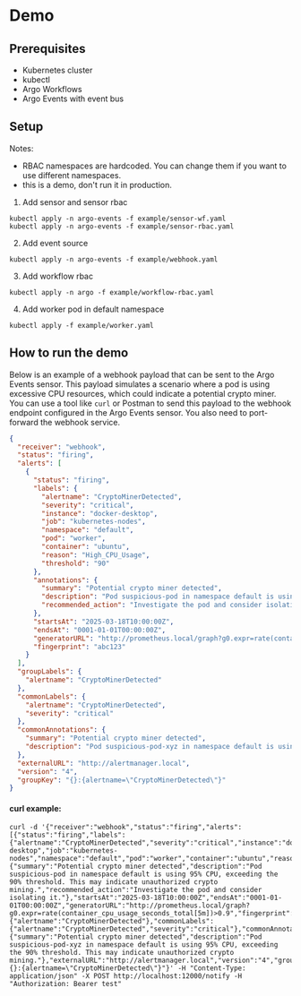 # Demo

## Prerequisites
- Kubernetes cluster
- kubectl
- Argo Workflows
- Argo Events with event bus

## Setup
Notes: 
- RBAC namespaces are hardcoded. You can change them if you want to use different namespaces.
- this is a demo, don't run it in production.

1. Add sensor and sensor rbac
```commandline
kubectl apply -n argo-events -f example/sensor-wf.yaml
kubectl apply -n argo-events -f example/sensor-rbac.yaml
```
2. Add event source
```commandline
kubectl apply -n argo-events -f example/webhook.yaml
```
3. Add workflow rbac
```commandline
kubectl apply -n argo -f example/workflow-rbac.yaml
```
4. Add worker pod in default namespace
```commandline
kubectl apply -f example/worker.yaml
```

## How to run the demo
Below is an example of a webhook payload that can be sent to the Argo Events sensor. This payload simulates a scenario where a pod is using excessive CPU resources, which could indicate a potential crypto miner. You can use a tool like `curl` or Postman to send this payload to the webhook endpoint configured in the Argo Events sensor. You also need to port-forward the webhook service.

```json
{
  "receiver": "webhook",
  "status": "firing",
  "alerts": [
    {
      "status": "firing",
      "labels": {
        "alertname": "CryptoMinerDetected",
        "severity": "critical",
        "instance": "docker-desktop",
        "job": "kubernetes-nodes",
        "namespace": "default",
        "pod": "worker",
        "container": "ubuntu",
        "reason": "High_CPU_Usage",
        "threshold": "90"
      },
      "annotations": {
        "summary": "Potential crypto miner detected",
        "description": "Pod suspicious-pod in namespace default is using 95% CPU, exceeding the 90% threshold. This may indicate unauthorized crypto mining.",
        "recommended_action": "Investigate the pod and consider isolating it."
      },
      "startsAt": "2025-03-18T10:00:00Z",
      "endsAt": "0001-01-01T00:00:00Z",
      "generatorURL": "http://prometheus.local/graph?g0.expr=rate(container_cpu_usage_seconds_total[5m])>0.9",
      "fingerprint": "abc123"
    }
  ],
  "groupLabels": {
    "alertname": "CryptoMinerDetected"
  },
  "commonLabels": {
    "alertname": "CryptoMinerDetected",
    "severity": "critical"
  },
  "commonAnnotations": {
    "summary": "Potential crypto miner detected",
    "description": "Pod suspicious-pod-xyz in namespace default is using 95% CPU, exceeding the 90% threshold. This may indicate unauthorized crypto mining."
  },
  "externalURL": "http://alertmanager.local",
  "version": "4",
  "groupKey": "{}:{alertname=\"CryptoMinerDetected\"}"
}
```

#### curl example:
```commandline
curl -d '{"receiver":"webhook","status":"firing","alerts":[{"status":"firing","labels":{"alertname":"CryptoMinerDetected","severity":"critical","instance":"docker-desktop","job":"kubernetes-nodes","namespace":"default","pod":"worker","container":"ubuntu","reason":"High_CPU_Usage","threshold":"90"},"annotations":{"summary":"Potential crypto miner detected","description":"Pod suspicious-pod in namespace default is using 95% CPU, exceeding the 90% threshold. This may indicate unauthorized crypto mining.","recommended_action":"Investigate the pod and consider isolating it."},"startsAt":"2025-03-18T10:00:00Z","endsAt":"0001-01-01T00:00:00Z","generatorURL":"http://prometheus.local/graph?g0.expr=rate(container_cpu_usage_seconds_total[5m])>0.9","fingerprint":"abc123"}],"groupLabels":{"alertname":"CryptoMinerDetected"},"commonLabels":{"alertname":"CryptoMinerDetected","severity":"critical"},"commonAnnotations":{"summary":"Potential crypto miner detected","description":"Pod suspicious-pod-xyz in namespace default is using 95% CPU, exceeding the 90% threshold. This may indicate unauthorized crypto mining."},"externalURL":"http://alertmanager.local","version":"4","groupKey":"{}:{alertname=\"CryptoMinerDetected\"}"}' -H "Content-Type: application/json" -X POST http://localhost:12000/notify -H "Authorization: Bearer test"
```
